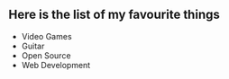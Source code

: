 ## Here is the list of my favourite things
 - Video Games
 - Guitar
 - Open Source
 - Web Development
